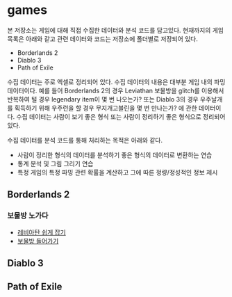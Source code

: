 # games

본 저장소는 게임에 대해 직접 수집한 데이터와 분석 코드를 담고있다. 현재까지의 게임 목록은 아래와 같고 관련 데이터와 코드는 저장소에 폴더별로 저장되어 있다.

* Borderlands 2
* Diablo 3
* Path of Exile

수집 데이터는 주로 엑셀로 정리되어 있다. 수집 데이터의 내용은 대부분 게임 내의 파밍 데이터이다. 예를 들어 Borderlands 2의 경우 Leviathan 보물방을 glitch를 이용해서 반복하여 털 경우 legendary item이 몇 번 나오는가? 또는 Diablo 3의 경우 우주날개를 획득하기 위해 우주런을 할 경우 무지개고블린을 몇 번 만나는가? 에 관한 데이터이다. 수집 데이터는 사람이 보기 좋은 형식 또는 사람이 정리하기 좋은 형식으로 정리되어 있다. 

수집 데이터를 분석 코드를 통해 처리하는 목적은 아래와 같다.

* 사람이 정리한 형식의 데이터를 분석하기 좋은 형식의 데이터로 변환하는 연습
* 통계 분석 및 그림 그리기 연습
* 특정 게임의 특정 파밍 관련 확률을 계산하고 그에 따른 정량/정성적인 정보 제시



## Borderlands 2



### 보물방 노가다

* [레비아탄 쉽게 잡기](https://www.youtube.com/embed/5FN7KIYLEFk?list=FL1hOlfCbZS54MsJv29jUCmw)
* [보물방 들어가기](https://www.youtube.com/embed/HDL748142L8?list=FL1hOlfCbZS54MsJv29jUCmw)



## Diablo 3



## Path of Exile

